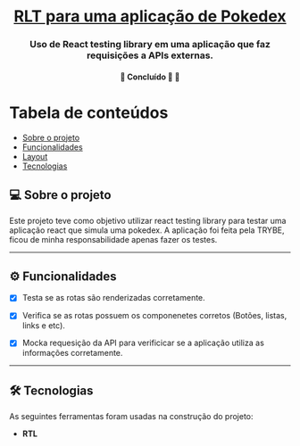 <h1 align="center">
     <a href="#" alt="site de despesa"> RLT para uma aplicação de Pokedex </a>
</h1>

<h3 align="center">
    Uso de React testing library em uma aplicação que faz requisições a APIs externas.
</h3>

<h4 align="center">
	🚧   Concluído 🚀 🚧
</h4>

Tabela de conteúdos
=================
<!--ts-->
   * [Sobre o projeto](#-sobre-o-projeto)
   * [Funcionalidades](#-funcionalidades)
   * [Layout](#-layout)
   * [Tecnologias](#-tecnologias)


<!--te-->


## 💻 Sobre o projeto

Este projeto teve como objetivo utilizar react testing library para testar uma aplicação react que simula uma pokedex. A aplicação foi feita pela TRYBE, ficou de minha responsabilidade apenas fazer os testes.

---



## ⚙️ Funcionalidades

- [x] Testa se as rotas são renderizadas corretamente.
- [x] Verifica se as rotas possuem os componenetes corretos (Botões, listas, links e etc).
- [x] Mocka requesição da API para verificicar se a aplicação utiliza as informações corretamente.


---

## 🛠 Tecnologias

As seguintes ferramentas foram usadas na construção do projeto:

-   **RTL**
